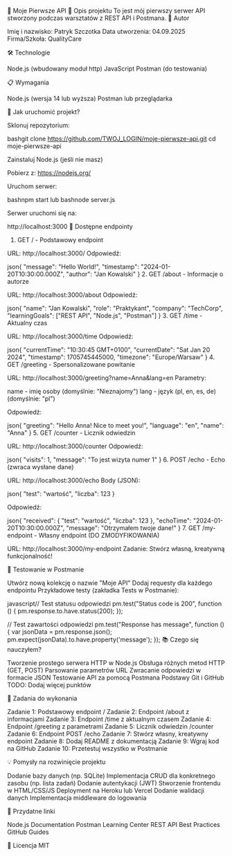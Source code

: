 🚀 Moje Pierwsze API
📝 Opis projektu
To jest mój pierwszy serwer API stworzony podczas warsztatów z REST API i Postmana.
👤 Autor

Imię i nazwisko: Patryk Szczotka
Data utworzenia: 04.09.2025
Firma/Szkoła: QualityCare

🛠️ Technologie

Node.js (wbudowany moduł http)
JavaScript
Postman (do testowania)

📋 Wymagania

Node.js (wersja 14 lub wyższa)
Postman lub przeglądarka

🚀 Jak uruchomić projekt?

Sklonuj repozytorium:

bashgit clone https://github.com/TWOJ_LOGIN/moje-pierwsze-api.git
cd moje-pierwsze-api

Zainstaluj Node.js (jeśli nie masz)

Pobierz z: https://nodejs.org/


Uruchom serwer:

bashnpm start
lub
bashnode server.js

Serwer uruchomi się na:

http://localhost:3000
📍 Dostępne endpointy
1. GET / - Podstawowy endpoint

URL: http://localhost:3000/
Odpowiedź:

json{
  "message": "Hello World!",
  "timestamp": "2024-01-20T10:30:00.000Z",
  "author": "Jan Kowalski"
}
2. GET /about - Informacje o autorze

URL: http://localhost:3000/about
Odpowiedź:

json{
  "name": "Jan Kowalski",
  "role": "Praktykant",
  "company": "TechCorp",
  "learningGoals": ["REST API", "Node.js", "Postman"]
}
3. GET /time - Aktualny czas

URL: http://localhost:3000/time
Odpowiedź:

json{
  "currentTime": "10:30:45 GMT+0100",
  "currentDate": "Sat Jan 20 2024",
  "timestamp": 1705745445000,
  "timezone": "Europe/Warsaw"
}
4. GET /greeting - Spersonalizowane powitanie

URL: http://localhost:3000/greeting?name=Anna&lang=en
Parametry:

name - imię osoby (domyślnie: "Nieznajomy")
lang - język (pl, en, es, de) (domyślnie: "pl")


Odpowiedź:

json{
  "greeting": "Hello Anna! Nice to meet you!",
  "language": "en",
  "name": "Anna"
}
5. GET /counter - Licznik odwiedzin

URL: http://localhost:3000/counter
Odpowiedź:

json{
  "visits": 1,
  "message": "To jest wizyta numer 1"
}
6. POST /echo - Echo (zwraca wysłane dane)

URL: http://localhost:3000/echo
Body (JSON):

json{
  "test": "wartość",
  "liczba": 123
}

Odpowiedź:

json{
  "received": {
    "test": "wartość",
    "liczba": 123
  },
  "echoTime": "2024-01-20T10:30:00.000Z",
  "message": "Otrzymałem twoje dane!"
}
7. GET /my-endpoint - Własny endpoint (DO ZMODYFIKOWANIA)

URL: http://localhost:3000/my-endpoint
Zadanie: Stwórz własną, kreatywną funkcjonalność!

🧪 Testowanie w Postmanie

Utwórz nową kolekcję o nazwie "Moje API"
Dodaj requesty dla każdego endpointu
Przykładowe testy (zakładka Tests w Postmanie):

javascript// Test statusu odpowiedzi
pm.test("Status code is 200", function () {
    pm.response.to.have.status(200);
});

// Test zawartości odpowiedzi
pm.test("Response has message", function () {
    var jsonData = pm.response.json();
    pm.expect(jsonData).to.have.property('message');
});
📚 Czego się nauczyłem?

 Tworzenie prostego serwera HTTP w Node.js
 Obsługa różnych metod HTTP (GET, POST)
 Parsowanie parametrów URL
 Zwracanie odpowiedzi w formacie JSON
 Testowanie API za pomocą Postmana
 Podstawy Git i GitHub
 TODO: Dodaj więcej punktów

🎯 Zadania do wykonania

 Zadanie 1: Podstawowy endpoint /
 Zadanie 2: Endpoint /about z informacjami
 Zadanie 3: Endpoint /time z aktualnym czasem
 Zadanie 4: Endpoint /greeting z parametrami
 Zadanie 5: Licznik odwiedzin /counter
 Zadanie 6: Endpoint POST /echo
 Zadanie 7: Stwórz własny, kreatywny endpoint
 Zadanie 8: Dodaj README z dokumentacją
 Zadanie 9: Wgraj kod na GitHub
 Zadanie 10: Przetestuj wszystko w Postmanie

💡 Pomysły na rozwinięcie projektu

Dodanie bazy danych (np. SQLite)
Implementacja CRUD dla konkretnego zasobu (np. lista zadań)
Dodanie autentykacji (JWT)
Stworzenie frontendu w HTML/CSS/JS
Deployment na Heroku lub Vercel
Dodanie walidacji danych
Implementacja middleware do logowania

🔗 Przydatne linki

Node.js Documentation
Postman Learning Center
REST API Best Practices
GitHub Guides

📄 Licencja
MIT
